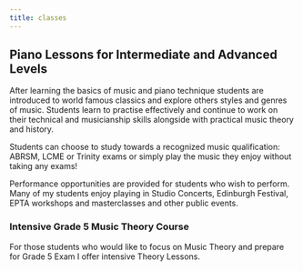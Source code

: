 ```yaml
---
title: classes
---
```


## Piano Lessons for Intermediate and Advanced Levels

After learning the basics of music and piano technique students are introduced to world famous classics and explore others styles and genres of music. Students learn to practise effectively and continue to work on their technical and musicianship skills alongside with practical music theory and history.

Students can choose to study towards a recognized music qualification: ABRSM, LCME or Trinity exams or simply play the music they enjoy without taking any exams!

Performance opportunities are provided for students who wish to perform. Many of my students enjoy playing in Studio Concerts, Edinburgh Festival, EPTA workshops and masterclasses and other public events.

### Intensive Grade 5 Music Theory Course

For those students who would like to focus on Music Theory and prepare for Grade 5 Exam I offer intensive Theory Lessons.
